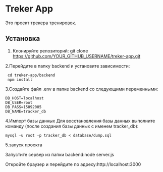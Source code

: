 # Treker App

Это проект трекера тренировок.

## Установка

1. Клонируйте репозиторий:
   git clone https://github.com/YOUR_GITHUB_USERNAME/treker-app.git

2.Перейдите в папку backend и установите зависимости:

     cd treker-app/backend
     npm install

3.Создайте файл .env в папке backend со следующими переменными:

    DB_HOST=localhost
    DB_USER=root
    DB_PASS=15092005
    DB_NAME=tracker_db   

4.Импорт базы данных Для восстановления базы данных выполните команду (после создания базы данных с именем tracker_db):

    mysql -u root -p tracker_db < database/dump.sql

5.запуск проекта 

   Запустите сервер из папки backend:node server.js
   
   Откройте браузер и перейдите по адресу:http://localhost:3000
